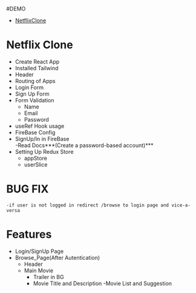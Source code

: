 #DEMO 
 - [NetflixClone](https://netflixclone-d6d3c.web.app/)

# Netflix Clone

- Create React App
- Installed Tailwind
- Header
- Routing of Apps
- Login Form
- Sign Up Form
- Form Validation
    - Name
    - Email
    - Password
- useRef Hook usage
- FireBase Config
- SignUp/In in FireBase     
    -Read Docs***(Create a password-based account)***
- Setting Up Redux Store    
    - appStore
    - userSlice 
 

# BUG FIX
    -if user is not logged in redirect /browse to login page and vice-a-versa


# Features
- Login/SignUp Page
- Browse_Page(After Autentication)
    - Header
    - Main Movie
        - Trailer in BG
        - Movie Title and Description
    -Movie List and Suggestion



